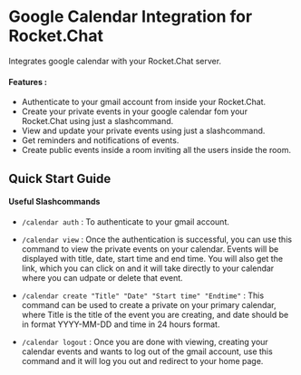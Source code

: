 # Google Calendar Integration for Rocket.Chat

Integrates google calendar with your Rocket.Chat server.

#### Features :
* Authenticate to your gmail account from inside your Rocket.Chat.
* Create your private events in your google calendar fom your Rocket.Chat using just a slashcommand.
* View and update your private events using just a slashcommand.
* Get reminders and notifications of events.
* Create public events inside a room inviting all the users inside the room.


## Quick Start Guide

#### Useful Slashcommands
* `/calendar auth` : To authenticate to your gmail account. 
* `/calendar view` : Once the authentication is successful, you can use this command to view the private events on your calendar. Events will be displayed with title, date, start time and end time. You will also get the link, which you can click on and it will take directly to your calendar where you can udpate or delete that event.

* `/calendar create "Title" "Date" "Start time" "Endtime"` : This command can be used to create a private on your primary calendar, where Title is the title of the event you are creating, and date should be in format YYYY-MM-DD and time in 24 hours format.

* `/calendar logout` : Once you are done with viewing, creating your calendar events and wants to log out of the gmail account, use this command and it will log you out and redirect to your home page.




